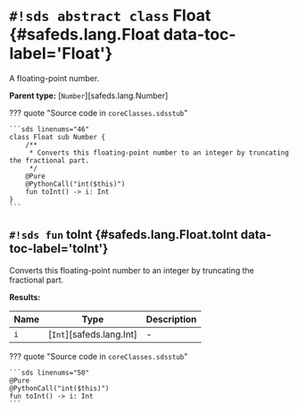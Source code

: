 # `#!sds abstract class` Float {#safeds.lang.Float data-toc-label='Float'}

A floating-point number.

**Parent type:** [`Number`][safeds.lang.Number]

??? quote "Source code in `coreClasses.sdsstub`"

    ```sds linenums="46"
    class Float sub Number {
        /**
         * Converts this floating-point number to an integer by truncating the fractional part.
         */
        @Pure
        @PythonCall("int($this)")
        fun toInt() -> i: Int
    }
    ```

## `#!sds fun` toInt {#safeds.lang.Float.toInt data-toc-label='toInt'}

Converts this floating-point number to an integer by truncating the fractional part.

**Results:**

| Name | Type | Description |
|------|------|-------------|
| `i` | [`Int`][safeds.lang.Int] | - |

??? quote "Source code in `coreClasses.sdsstub`"

    ```sds linenums="50"
    @Pure
    @PythonCall("int($this)")
    fun toInt() -> i: Int
    ```
